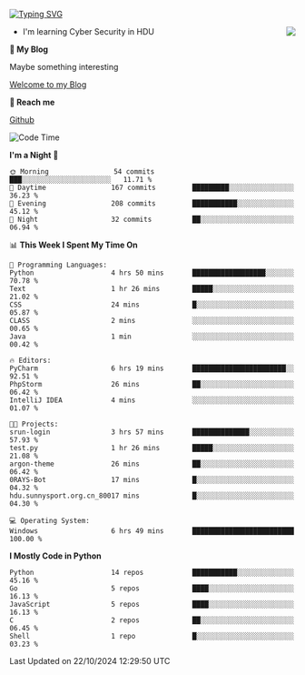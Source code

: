 [![Typing SVG](https://readme-typing-svg.herokuapp.com?font=Fira+Code&pause=1000&random=false&width=450&height=60&lines=Hello+%F0%9F%91%8B%F0%9F%8F%BB;I'm+JBNRZ)](https://git.io/typing-svg)

<a href="#">
  <img align="right" src="https://github-readme-stats.vercel.app/api?username=JBNRZ&show_icons=true&bg_color=15,f2f7fd,E0EAFC" />
</a>

- I'm learning Cyber Security in HDU

 **🌱 My Blog**

Maybe something interesting

[Welcome to my Blog](https://jbnrz.com.cn/)

 **💬 Reach me** 

[Github](https://github.com/JBNRZ)


<!--START_SECTION:waka-->
![Code Time](http://img.shields.io/badge/Code%20Time-711%20hrs%2010%20mins-blue)

**I'm a Night 🦉** 

```text
🌞 Morning                54 commits          ███░░░░░░░░░░░░░░░░░░░░░░   11.71 % 
🌆 Daytime                167 commits         █████████░░░░░░░░░░░░░░░░   36.23 % 
🌃 Evening                208 commits         ███████████░░░░░░░░░░░░░░   45.12 % 
🌙 Night                  32 commits          ██░░░░░░░░░░░░░░░░░░░░░░░   06.94 % 
```


📊 **This Week I Spent My Time On** 

```text
💬 Programming Languages: 
Python                   4 hrs 50 mins       ██████████████████░░░░░░░   70.78 % 
Text                     1 hr 26 mins        █████░░░░░░░░░░░░░░░░░░░░   21.02 % 
CSS                      24 mins             █░░░░░░░░░░░░░░░░░░░░░░░░   05.87 % 
CLASS                    2 mins              ░░░░░░░░░░░░░░░░░░░░░░░░░   00.65 % 
Java                     1 min               ░░░░░░░░░░░░░░░░░░░░░░░░░   00.42 % 

🔥 Editors: 
PyCharm                  6 hrs 19 mins       ███████████████████████░░   92.51 % 
PhpStorm                 26 mins             ██░░░░░░░░░░░░░░░░░░░░░░░   06.42 % 
IntelliJ IDEA            4 mins              ░░░░░░░░░░░░░░░░░░░░░░░░░   01.07 % 

🐱‍💻 Projects: 
srun-login               3 hrs 57 mins       ██████████████░░░░░░░░░░░   57.93 % 
test.py                  1 hr 26 mins        █████░░░░░░░░░░░░░░░░░░░░   21.08 % 
argon-theme              26 mins             ██░░░░░░░░░░░░░░░░░░░░░░░   06.42 % 
0RAYS-Bot                17 mins             █░░░░░░░░░░░░░░░░░░░░░░░░   04.32 % 
hdu.sunnysport.org.cn_80017 mins             █░░░░░░░░░░░░░░░░░░░░░░░░   04.30 % 

💻 Operating System: 
Windows                  6 hrs 49 mins       █████████████████████████   100.00 % 
```

**I Mostly Code in Python** 

```text
Python                   14 repos            ███████████░░░░░░░░░░░░░░   45.16 % 
Go                       5 repos             ████░░░░░░░░░░░░░░░░░░░░░   16.13 % 
JavaScript               5 repos             ████░░░░░░░░░░░░░░░░░░░░░   16.13 % 
C                        2 repos             ██░░░░░░░░░░░░░░░░░░░░░░░   06.45 % 
Shell                    1 repo              █░░░░░░░░░░░░░░░░░░░░░░░░   03.23 % 
```




 Last Updated on 22/10/2024 12:29:50 UTC
<!--END_SECTION:waka-->
